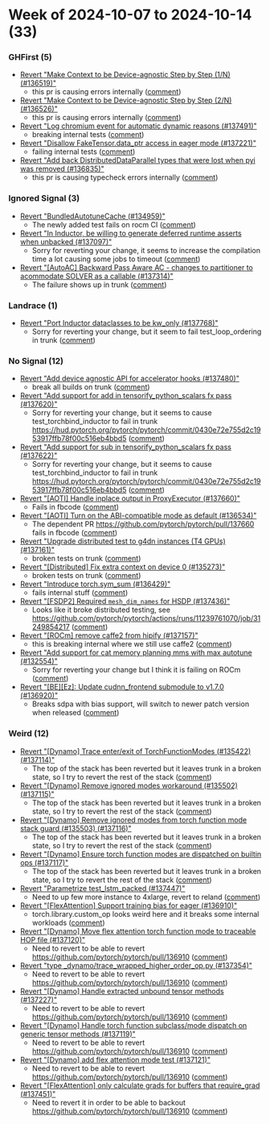 # Week of 2024-10-07 to 2024-10-14 (33)

### GHFirst (5)

- [Revert "Make Context to be Device-agnostic Step by Step (1/N) (#136519)"](https://github.com/pytorch/pytorch/commit/079f909263fb15fa11f9af8e988abf6244effe4c)
  - this pr is causing errors internally ([comment](https://github.com/pytorch/pytorch/pull/136519#issuecomment-2405781093))
- [Revert "Make Context to be Device-agnostic Step by Step (2/N) (#136526)"](https://github.com/pytorch/pytorch/commit/33e5921e6b284c77d7e78b2d09fce9adef9a6499)
  - this pr is causing errors internally ([comment](https://github.com/pytorch/pytorch/pull/136519#issuecomment-2405781093))
- [Revert "Log chromium event for automatic dynamic reasons (#137491)"](https://github.com/pytorch/pytorch/commit/c73d2634b9164d4c7085cd2c420d963347efca74)
  - breaking internal tests ([comment](https://github.com/pytorch/pytorch/pull/137491#issuecomment-2403360486))
- [Revert "Disallow FakeTensor.data_ptr access in eager mode (#137221)"](https://github.com/pytorch/pytorch/commit/796c3c34152b7dc10d846c8c02fae1d7947275f5)
  - failing internal tests ([comment](https://github.com/pytorch/pytorch/pull/137221#issuecomment-2397957081))
- [Revert "Add back DistributedDataParallel types that were lost when pyi was removed (#136835)"](https://github.com/pytorch/pytorch/commit/fe44b6a67f32b562c88701b630e65b62ce1b63ba)
  - this pr is causing typecheck errors internally ([comment](https://github.com/pytorch/pytorch/pull/136835#issuecomment-2397661940))

### Ignored Signal (3)

- [Revert "BundledAutotuneCache (#134959)"](https://github.com/pytorch/pytorch/commit/1358969fa1a0a5ebf9452b4538e11add9f84c68b)
  - The newly added test fails on rocm CI ([comment](https://github.com/pytorch/pytorch/pull/134959#issuecomment-2408091754))
- [Revert "In Inductor, be willing to generate deferred runtime asserts when unbacked (#137097)"](https://github.com/pytorch/pytorch/commit/f69bf005f7b3be70b9a38ba663e6bc825dfe7ffd)
  - Sorry for reverting your change, it seems to increase the compilation time a lot causing some jobs to timeout ([comment](https://github.com/pytorch/pytorch/pull/137097#issuecomment-2404573266))
- [Revert "[AutoAC] Backward Pass Aware AC - changes to partitioner to acommodate SOLVER as a callable (#137314)"](https://github.com/pytorch/pytorch/commit/2fff990c1628a09f1a01c18b60d0cbe1b2b44285)
  - The failure shows up in trunk ([comment](https://github.com/pytorch/pytorch/pull/137314#issuecomment-2401311719))

### Landrace (1)

- [Revert "Port Inductor dataclasses to be kw_only (#137768)"](https://github.com/pytorch/pytorch/commit/41977a05314bbf537e1c5d6cf5916a368d1907d9)
  - Sorry for reverting your change, but it seem to fail test_loop_ordering in trunk ([comment](https://github.com/pytorch/pytorch/pull/137768#issuecomment-2409203115))

### No Signal (12)

- [Revert "Add device agnostic API for accelerator hooks (#137480)"](https://github.com/pytorch/pytorch/commit/563e9f99c3de8a24fc740927dc12a0eec7895d8b)
  - break all builds on trunk ([comment](https://github.com/pytorch/pytorch/pull/137480#issuecomment-2408954802))
- [Revert "Add support for add in tensorify_python_scalars fx pass (#137620)"](https://github.com/pytorch/pytorch/commit/70bd58c35f434af9acf5a8cba4585341a43f66e5)
  - Sorry for reverting your change, but it seems to cause test_torchbind_inductor to fail in trunk https://hud.pytorch.org/pytorch/pytorch/commit/0430e72e755d2c1953917ffb78f00c516eb4bbd5 ([comment](https://github.com/pytorch/pytorch/pull/137620#issuecomment-2408784170))
- [Revert "Add support for sub in tensorify_python_scalars fx pass (#137622)"](https://github.com/pytorch/pytorch/commit/279052ab867c8a03779446d52a0230c973e31ab6)
  - Sorry for reverting your change, but it seems to cause test_torchbind_inductor to fail in trunk https://hud.pytorch.org/pytorch/pytorch/commit/0430e72e755d2c1953917ffb78f00c516eb4bbd5 ([comment](https://github.com/pytorch/pytorch/pull/137620#issuecomment-2408784170))
- [Revert "[AOTI] Handle inplace output in ProxyExecutor (#137660)"](https://github.com/pytorch/pytorch/commit/0121d64aa9edf55d7e93d11a75fbf4f0a5ed2976)
  - Fails in fbcode ([comment](https://github.com/pytorch/pytorch/pull/137660#issuecomment-2408213485))
- [Revert "[AOTI] Turn on the ABI-compatible mode as default (#136534)"](https://github.com/pytorch/pytorch/commit/c58e5c4efa740f69b0a5f8568ffebb0486d8bc47)
  - The dependent PR https://github.com/pytorch/pytorch/pull/137660 fails in fbcode ([comment](https://github.com/pytorch/pytorch/pull/136534#issuecomment-2408211238))
- [Revert "Upgrade distributed test to g4dn instances (T4 GPUs) (#137161)"](https://github.com/pytorch/pytorch/commit/4fb1fd8a516cec04bbdd6c8f9f5b07682d21ab8e)
  - broken tests on trunk ([comment](https://github.com/pytorch/pytorch/pull/137161#issuecomment-2406236337))
- [Revert "[Distributed] Fix extra context on device 0 (#135273)"](https://github.com/pytorch/pytorch/commit/b55ff476bde2bbfc9366f79312a9c06d3ea34f96)
  - broken tests on trunk ([comment](https://github.com/pytorch/pytorch/pull/137161#issuecomment-2406236337))
- [Revert "Introduce torch.sym_sum (#136429)"](https://github.com/pytorch/pytorch/commit/16a2c2cfd4ac58eecb05accbdf6b845a1ffbd9cf)
  - fails internal stuff ([comment](https://github.com/pytorch/pytorch/pull/136429#issuecomment-2403335147))
- [Revert "[FSDP2] Required `mesh_dim_names` for HSDP (#137436)"](https://github.com/pytorch/pytorch/commit/5e3e1c01515bac92bbe303d3fdbfee571949a96f)
  - Looks like it broke distributed testing, see https://github.com/pytorch/pytorch/actions/runs/11239761070/job/31249854217 ([comment](https://github.com/pytorch/pytorch/pull/137436#issuecomment-2400794929))
- [Revert "[ROCm] remove caffe2 from hipify (#137157)"](https://github.com/pytorch/pytorch/commit/7e8dace0de6bb589e4fd8f37e8642819b80c0baa)
  - this is breaking internal where we still use caffe2 ([comment](https://github.com/pytorch/pytorch/pull/137157#issuecomment-2400466131))
- [Revert "Add support for cat memory planning mms with max autotune (#132554)"](https://github.com/pytorch/pytorch/commit/493d0eeef3978dacfcb89a04bb3cf395e62f344f)
  - Sorry for reverting your change but I think it is failing on ROCm ([comment](https://github.com/pytorch/pytorch/pull/132554#issuecomment-2398946854))
- [Revert "[BE][Ez]: Update cudnn_frontend submodule to v1.7.0 (#136920)"](https://github.com/pytorch/pytorch/commit/01c07e786423e67d41e5a1cc55915511cb7fabac)
  - Breaks sdpa with bias support, will switch to newer patch version when released ([comment](https://github.com/pytorch/pytorch/pull/136920#issuecomment-2397548622))

### Weird (12)

- [Revert "[Dynamo] Trace enter/exit of TorchFunctionModes (#135422) (#137114)"](https://github.com/pytorch/pytorch/commit/d34b617bb98cc18a42e0af4df8e275f40c25dca9)
  - The top of the stack has been reverted but it leaves trunk in a broken state, so I try to revert the rest of the stack ([comment](https://github.com/pytorch/pytorch/pull/137114#issuecomment-2400765603))
- [Revert "[Dynamo] Remove ignored modes workaround (#135502) (#137115)"](https://github.com/pytorch/pytorch/commit/8c937445ee1e05c43566873c01c2de8bb19145d3)
  - The top of the stack has been reverted but it leaves trunk in a broken state, so I try to revert the rest of the stack ([comment](https://github.com/pytorch/pytorch/pull/137114#issuecomment-2400765603))
- [Revert "[Dynamo] Remove ignored modes from torch function mode stack guard (#135503) (#137116)"](https://github.com/pytorch/pytorch/commit/e5f91313278c11b8bae45331e809eae573a82588)
  - The top of the stack has been reverted but it leaves trunk in a broken state, so I try to revert the rest of the stack ([comment](https://github.com/pytorch/pytorch/pull/137114#issuecomment-2400765603))
- [Revert "[Dynamo] Ensure torch function modes are dispatched on builtin ops (#137117)"](https://github.com/pytorch/pytorch/commit/2d18c2d5e76b77db6c7b28763b285d81c2a6c7f9)
  - The top of the stack has been reverted but it leaves trunk in a broken state, so I try to revert the rest of the stack ([comment](https://github.com/pytorch/pytorch/pull/137114#issuecomment-2400765603))
- [Revert "Parametrize test_lstm_packed (#137447)"](https://github.com/pytorch/pytorch/commit/5349ee2934c0a8ef21f8ba335e23f7f211ae0c4a)
  - Need to up few more instance to 4xlarge, revert to reland ([comment](https://github.com/pytorch/pytorch/pull/137447#issuecomment-2400737602))
- [Revert "[FlexAttention] Support training bias for eager (#136910)"](https://github.com/pytorch/pytorch/commit/a8047564ff481fb9cfb2b2c41d61d5408553e827)
  - torch.library.custom_op looks weird here and it breaks some internal workloads ([comment](https://github.com/pytorch/pytorch/pull/136910#issuecomment-2400434833))
- [Revert "[Dynamo] Move flex attention torch function mode to traceable HOP file (#137120)"](https://github.com/pytorch/pytorch/commit/0b5ade8a12719b8f94ec3bd908d8047f4343cd19)
  - Need to revert to be able to revert https://github.com/pytorch/pytorch/pull/136910 ([comment](https://github.com/pytorch/pytorch/pull/137120#issuecomment-2400429265))
- [Revert "type _dynamo/trace_wrapped_higher_order_op.py (#137354)"](https://github.com/pytorch/pytorch/commit/2570d77a265cf527ef541f16e3a9d6362a032d5d)
  - Need to revert to be able to revert https://github.com/pytorch/pytorch/pull/136910 ([comment](https://github.com/pytorch/pytorch/pull/137354#issuecomment-2400424669))
- [Revert "[Dynamo] Handle extracted unbound tensor methods (#137227)"](https://github.com/pytorch/pytorch/commit/76c5bdd2cc476a32e3f93950579f2de9230c9998)
  - Need to revert to be able to revert https://github.com/pytorch/pytorch/pull/136910 ([comment](https://github.com/pytorch/pytorch/pull/137227#issuecomment-2400406384))
- [Revert "[Dynamo] Handle torch function subclass/mode dispatch on generic tensor methods (#137119)"](https://github.com/pytorch/pytorch/commit/c88c0e6c659b356f545bbd079886eb7831a41df2)
  - Need to revert to be able to revert https://github.com/pytorch/pytorch/pull/136910 ([comment](https://github.com/pytorch/pytorch/pull/137119#issuecomment-2400401262))
- [Revert "[Dynamo] add flex attention mode test (#137121)"](https://github.com/pytorch/pytorch/commit/cc10ef464569060483d776740f47db70a4123082)
  - Need to revert to be able to revert https://github.com/pytorch/pytorch/pull/136910 ([comment](https://github.com/pytorch/pytorch/pull/137121#issuecomment-2400389882))
- [Revert "[FlexAttention] only calculate grads for buffers that require_grad (#137451)"](https://github.com/pytorch/pytorch/commit/11192ceca4c66ee0ba752eed3b06091a12e0733c)
  - Need to revert it in order to be able to backout https://github.com/pytorch/pytorch/pull/136910 ([comment](https://github.com/pytorch/pytorch/pull/137451#issuecomment-2400385858))
